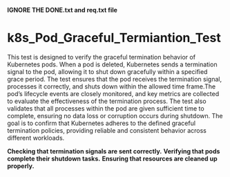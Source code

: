 **IGNORE THE DONE.txt and req.txt file**
# k8s_Pod_Graceful_Termiantion_Test

This test is designed to verify the graceful termination behavior of Kubernetes pods. When a pod is deleted, Kubernetes sends a termination signal to the pod, allowing it to shut down gracefully within a specified grace period. The test ensures that the pod receives the termination signal, processes it correctly, and shuts down within the allowed time frame.The pod’s lifecycle events are closely monitored, and key metrics are collected to evaluate the effectiveness of the termination process. The test also validates that all processes within the pod are given sufficient time to complete, ensuring no data loss or corruption occurs during shutdown. The goal is to confirm that Kubernetes adheres to the defined graceful termination policies, providing reliable and consistent behavior across different workloads.

**Checking that termination signals are sent correctly.**
**Verifying that pods complete their shutdown tasks.**
**Ensuring that resources are cleaned up properly.**
